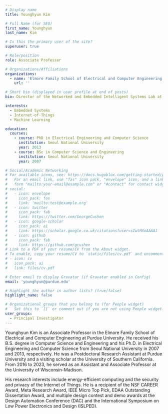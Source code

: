 ```yaml
---
# Display name
title: Younghyun Kim

# Full Name (for SEO)
first_name: Younghyun
last_name: Kim

# Is this the primary user of the site?
superuser: true

# Role/position
role: Associate Professor

# Organizations/Affiliations
organizations:
  - name: 'Elmore Family School of Electrical and Computer Engineering'
    url: ''

# Short bio (displayed in user profile at end of posts)
bio: Director of the Networked and Embedded Intelligent Systems Lab at Purdue University

interests:
  - Embedded Systems
  - Internet-of-Things
  - Machine Learning

education:
  courses:
    - course: PhD in Electrical Engineering and Computer Science
      institution: Seoul National University
      year: 2013
    - course: BSc in Computer Science and Engineering
      institution: Seoul National University
      year: 2007

# Social/Academic Networking
# For available icons, see: https://docs.hugoblox.com/getting-started/page-builder/#icons
#   For an email link, use "fas" icon pack, "envelope" icon, and a link in the
#   form "mailto:your-email@example.com" or "#contact" for contact widget.
# social:
#   - icon: envelope
#     icon_pack: fas
#     link: 'mailto:test@example.org'
#   - icon: twitter
#     icon_pack: fab
#     link: https://twitter.com/GeorgeCushen
#   - icon: google-scholar
#     icon_pack: ai
#     link: https://scholar.google.co.uk/citations?user=sIwtMXoAAAAJ
#   - icon: github
#     icon_pack: fab
#     link: https://github.com/gcushen
# Link to a PDF of your resume/CV from the About widget.
# To enable, copy your resume/CV to `static/files/cv.pdf` and uncomment the lines below.
# - icon: cv
#   icon_pack: ai
#   link: files/cv.pdf

# Enter email to display Gravatar (if Gravatar enabled in Config)
email: 'younghyun@purdue.edu'

# Highlight the author in author lists? (true/false)
highlight_name: false

# Organizational groups that you belong to (for People widget)
#   Set this to `[]` or comment out if you are not using People widget.
user_groups:
  - Principal Investigator
---
```


Younghyun Kim is an Associate Professor in the Elmore Family School of Electrical and Computer Engineering at Purdue University. He received his B.S. degree in Computer Science and Engineering and his Ph.D. in Electrical Engineering and Computer Science from Seoul National University in 2007 and 2013, respectively. He was a Postdoctoral Research Assistant at Purdue University and a visiting scholar at the University of Southern California. From 2016 to 2023, he served as an Assistant and Associate Professor at the University of Wisconsin-Madison.

His research interests include energy-efficient computing and the security and privacy of the Internet of Things. He is a recipient of the NSF CAREER Award, Meta Research Award, IEEE Micro Top Pick, EDAA Outstanding Dissertation Award, and multiple design contest and demo awards at the Design Automation Conference (DAC) and the International Symposium on Low Power Electronics and Design (ISLPED).
